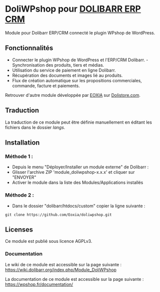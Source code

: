 # DoliWPshop pour [DOLIBARR ERP CRM](https://www.dolibarr.org)

Module pour Dolibarr ERP/CRM connecté le plugin WPshop de WordPress.

## Fonctionnalités

- Connecter le plugin WPshop de WordPress et l'ERP/CRM Dolibarr.
-Synchronisation des produits, tiers et médias.
- Utilisation du service de paiement en ligne Dolibarr.
- Récupération des documents et images lié au produits.
- Flux de création automatique sur les propositions commerciales, commande, facture et paiements.

Retrouver d'autre module développée par [EOXIA](https://www.eoxia.com/) sur  [Dolistore.com](https://www.dolistore.com).

## Traduction

La traduction de ce module peut être définie manuellement en éditant les fichiers dans le dossier *langs*.

## Installation

### Méthode 1 :

- Depuis le menu "Déployer/Installer un module externe" de Dolibarr : 
- Glisser l'archive ZIP 'module_doliwpshop-x.x.x' et cliquer sur "ENVOYER"
- Activer le module dans la liste des Modules/Applications installés

### Méthode 2 :

- Dans le dossier "dolibarr/htdocs/custom" copier la ligne suivante :
```
git clone https://github.com/Eoxia/doliwpshop.git
```

## Licenses

Ce module est publié sous licence AGPLv3.

### Documentation

Le wiki de ce module est accessible sur la page suivante :
https://wiki.dolibarr.org/index.php/Module_DoliWPshop

La documentation de ce module est accessible sur la page suivante :
https://wpshop.fr/documentation/
